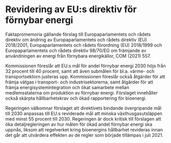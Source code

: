 # Revidering av EU:s direktiv för förnybar energi

Faktapromemoria gällande förslag till Europaparlamentets och rådets direktiv om ändring av Europaparlamentets och rådets direktiv (EU) 2018/2001, Europaparlamentets och rådets förordning (EU) 2018/1999 och Europaparlamentets och rådets direktiv 98/70/EG om främjande av användningen av energi från förnybara energikällor, COM (2021) 557.

Kommissionen föreslår att EU:s mål för andel förnybar energi 2030 höjs från 32 procent till 40 procent, samt att även submålen för bl.a. värme- och transportsektorn justeras upp. Kommissionen föreslår också åtgärder för att främja vätgas i transport- och industrisektorerna, samt åtgärder för att främja energisystemintegration och ökat samarbete mellan medlemsstaterna om produktion av förnybar energi. Förslaget innehåller också skärpta hållbarhetskrav och ökad rapportering för bioenergi.

Regeringen välkomnar förslaget att direktivets bindande övergripande mål till 2030 anpassas till EU:s reviderade mål att minska växthusgasutsläppen med minst 55 procent till 2030. Regeringen är dock kritisk till förslagen att öka detaljregleringen av hur målen för ökad andel förnybar energi ska uppnås, liksom att regelverket kring bioenergins hållbarhet revideras innan det går att utvärdera effekten av de regler som började tillämpas i juli 2021.

